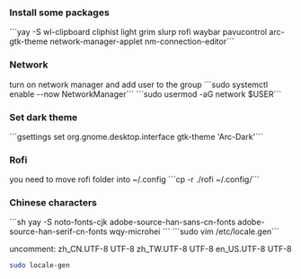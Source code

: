 <h3>Install some packages</h3>
```yay -S wl-clipboard cliphist light grim slurp rofi waybar pavucontrol arc-gtk-theme network-manager-applet nm-connection-editor```

<h3>Network</h3>
turn on network manager and add user to the group
```sudo systemctl enable --now NetworkManager```
```sudo usermod -aG network $USER```

<h3>Set dark theme</h3>
```gsettings set org.gnome.desktop.interface gtk-theme 'Arc-Dark'```

<h3>Rofi</h3>
you need to move rofi folder into ~/.config
```cp -r ./rofi ~/.config/```

<h3>Chinese characters</h3>
```sh
yay -S noto-fonts-cjk adobe-source-han-sans-cn-fonts adobe-source-han-serif-cn-fonts wqy-microhei
```
```sudo vim /etc/locale.gen```

uncomment:
zh_CN.UTF-8 UTF-8
zh_TW.UTF-8 UTF-8
en_US.UTF-8 UTF-8

```sh
sudo locale-gen

